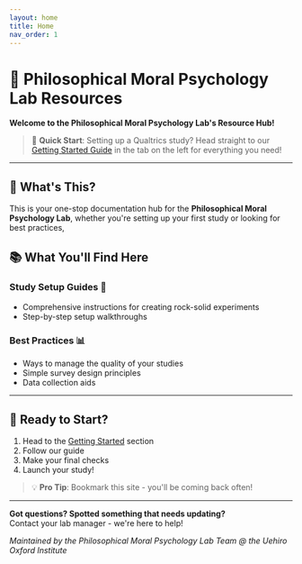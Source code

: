 ```yaml
---
layout: home
title: Home
nav_order: 1
---
```


# 🔮 Philosophical Moral Psychology Lab Resources

**Welcome to the Philosophical Moral Psychology Lab's Resource Hub!**

> 🌟 **Quick Start**: Setting up a Qualtrics study? Head straight to our [Getting Started Guide](https://alimaryam10.github.io/PhilMoralPsych-Lab-Resources/getting-started/) in the tab on the left for everything you need!

---

## 🎯 What's This?

This is your one-stop documentation hub for the **Philosophical Moral Psychology Lab**, whether you're setting up your first study or looking for best practices,

## 📚 What You'll Find Here

### Study Setup Guides 🤔
- Comprehensive instructions for creating rock-solid experiments
- Step-by-step setup walkthroughs

### Best Practices 📊
- Ways to manage the quality of your studies
- Simple survey design principles
- Data collection aids

---

## 🚀 Ready to Start?

1. Head to the [Getting Started](https://alimaryam10.github.io/PhilMoralPsych-Lab-Resources/getting-started/) section
2. Follow our guide
3. Make your final checks
4. Launch your study!

> 💡 **Pro Tip**: Bookmark this site - you'll be coming back often!

---

**Got questions? Spotted something that needs updating?**  
Contact your lab manager - we're here to help!

*Maintained by the Philosophical Moral Psychology Lab Team @ the Uehiro Oxford Institute*
